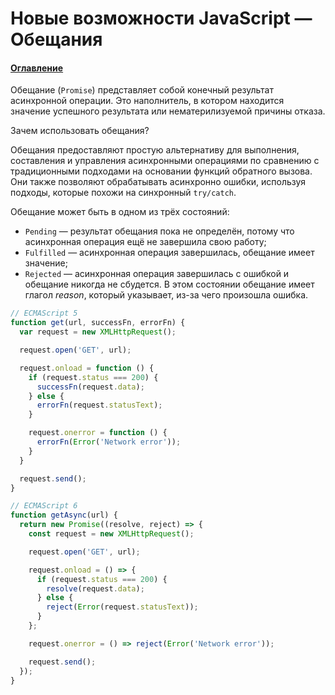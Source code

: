 # Новые возможности JavaScript — Обещания

#### [Оглавление](../../README.md)

Обещание (`Promise`) представляет собой конечный результат асинхронной операции. Это
наполнитель, в котором находится значение успешного результата или нематерилизуемой
причины отказа.

Зачем использовать обещания?

Обещания предоставляют простую альтернативу для выполнения, составления и управления
асинхронными операциями по сравнению с традиционными подходами на основании функций
обратного вызова. Они также позволяют обрабатывать асинхронно ошибки, используя
подходы, которые похожи на синхронный `try/catch`.

Обещание может быть в одном из трёх состояний:
- `Pending` — результат обещания пока не определён, потому что асинхронная операция
ещё не завершила свою работу;
- `Fulfilled` — асинхронная операция завершилась, обещание имеет значение;
- `Rejected` —  асинхронная операция завершилась с ошибкой и обещание никогда не
сбудется. В этом состоянии обещание имеет глагол _reason_, который указывает, из-за
чего произошла ошибка.

```javascript
// ECMAScript 5
function get(url, successFn, errorFn) {
  var request = new XMLHttpRequest();

  request.open('GET', url);

  request.onload = function () {
    if (request.status === 200) {
      successFn(request.data);
    } else {
      errorFn(request.statusText);
    }

    request.onerror = function () {
      errorFn(Error('Network error'));
    }
  }

  request.send();
}
```

```javascript
// ECMAScript 6
function getAsync(url) {
  return new Promise((resolve, reject) => {
    const request = new XMLHttpRequest();

    request.open('GET', url);

    request.onload = () => {
      if (request.status === 200) {
        resolve(request.data);
      } else {
        reject(Error(request.statusText));
      }
    };

    request.onerror = () => reject(Error('Network error'));

    request.send();
  });
}
```
